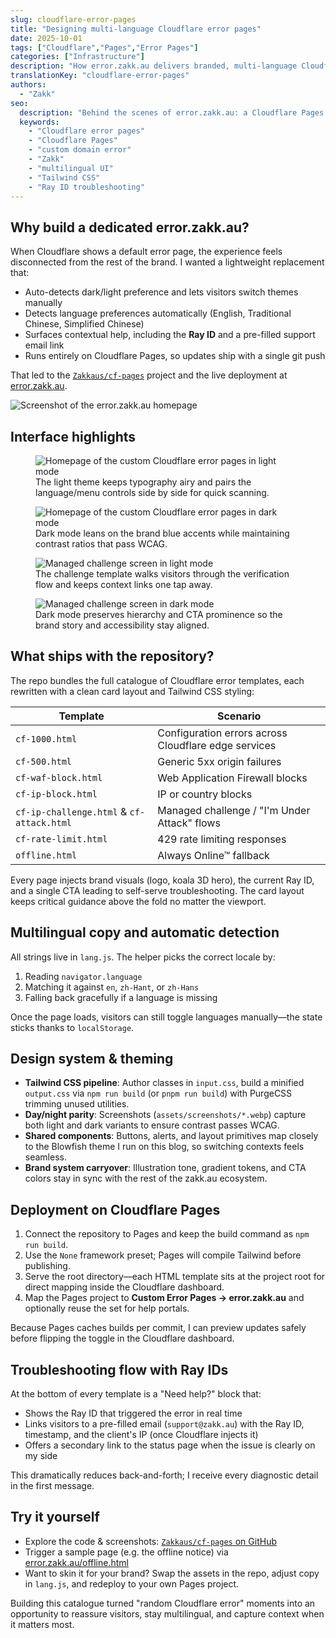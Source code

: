 ```yaml
---
slug: cloudflare-error-pages
title: "Designing multi-language Cloudflare error pages"
date: 2025-10-01
tags: ["Cloudflare","Pages","Error Pages"]
categories: ["Infrastructure"]
description: "How error.zakk.au delivers branded, multi-language Cloudflare error pages powered by a custom Pages project."
translationKey: "cloudflare-error-pages"
authors:
  - "Zakk"
seo:
  description: "Behind the scenes of error.zakk.au: a Cloudflare Pages project that ships multilingual, responsive error and challenge templates for every Cloudflare scenario."
  keywords:
    - "Cloudflare error pages"
    - "Cloudflare Pages"
    - "custom domain error"
    - "Zakk"
    - "multilingual UI"
    - "Tailwind CSS"
    - "Ray ID troubleshooting"
---
```


## Why build a dedicated error.zakk.au?

When Cloudflare shows a default error page, the experience feels disconnected from the rest of the brand. I wanted a lightweight replacement that:

- Auto-detects dark/light preference and lets visitors switch themes manually
- Detects language preferences automatically (English, Traditional Chinese, Simplified Chinese)
- Surfaces contextual help, including the **Ray ID** and a pre-filled support email link
- Runs entirely on Cloudflare Pages, so updates ship with a single git push

That led to the [`Zakkaus/cf-pages`](https://github.com/Zakkaus/cf-pages) project and the live deployment at [error.zakk.au](https://error.zakk.au/).

![Screenshot of the error.zakk.au homepage](feature-cloudflare.webp)

## Interface highlights

<div class="grid gap-6 md:grid-cols-2">
  <figure class="space-y-3">
    <img src="homepage-light.webp" alt="Homepage of the custom Cloudflare error pages in light mode" loading="lazy" />
    <figcaption class="text-sm text-neutral-500 dark:text-neutral-400">The light theme keeps typography airy and pairs the language/menu controls side by side for quick scanning.</figcaption>
  </figure>
  <figure class="space-y-3">
    <img src="homepage-dark.webp" alt="Homepage of the custom Cloudflare error pages in dark mode" loading="lazy" />
    <figcaption class="text-sm text-neutral-500 dark:text-neutral-400">Dark mode leans on the brand blue accents while maintaining contrast ratios that pass WCAG.</figcaption>
  </figure>
  <figure class="space-y-3">
    <img src="challenge-light.webp" alt="Managed challenge screen in light mode" loading="lazy" />
    <figcaption class="text-sm text-neutral-500 dark:text-neutral-400">The challenge template walks visitors through the verification flow and keeps context links one tap away.</figcaption>
  </figure>
  <figure class="space-y-3">
    <img src="challenge-dark.webp" alt="Managed challenge screen in dark mode" loading="lazy" />
    <figcaption class="text-sm text-neutral-500 dark:text-neutral-400">Dark mode preserves hierarchy and CTA prominence so the brand story and accessibility stay aligned.</figcaption>
  </figure>
</div>

## What ships with the repository?

The repo bundles the full catalogue of Cloudflare error templates, each rewritten with a clean card layout and Tailwind CSS styling:

| Template | Scenario |
| --- | --- |
| `cf-1000.html` | Configuration errors across Cloudflare edge services |
| `cf-500.html` | Generic 5xx origin failures |
| `cf-waf-block.html` | Web Application Firewall blocks |
| `cf-ip-block.html` | IP or country blocks |
| `cf-ip-challenge.html` & `cf-attack.html` | Managed challenge / "I'm Under Attack" flows |
| `cf-rate-limit.html` | 429 rate limiting responses |
| `offline.html` | Always Online™ fallback |

Every page injects brand visuals (logo, koala 3D hero), the current Ray ID, and a single CTA leading to self-serve troubleshooting. The card layout keeps critical guidance above the fold no matter the viewport.

## Multilingual copy and automatic detection

All strings live in `lang.js`. The helper picks the correct locale by:

1. Reading `navigator.language`
2. Matching it against `en`, `zh-Hant`, or `zh-Hans`
3. Falling back gracefully if a language is missing

Once the page loads, visitors can still toggle languages manually—the state sticks thanks to `localStorage`.

## Design system & theming

- **Tailwind CSS pipeline**: Author classes in `input.css`, build a minified `output.css` via `npm run build` (or `pnpm run build`) with PurgeCSS trimming unused utilities.
- **Day/night parity**: Screenshots (`assets/screenshots/*.webp`) capture both light and dark variants to ensure contrast passes WCAG.
- **Shared components**: Buttons, alerts, and layout primitives map closely to the Blowfish theme I run on this blog, so switching contexts feels seamless.
- **Brand system carryover**: Illustration tone, gradient tokens, and CTA colors stay in sync with the rest of the zakk.au ecosystem.

## Deployment on Cloudflare Pages

1. Connect the repository to Pages and keep the build command as `npm run build`.
2. Use the `None` framework preset; Pages will compile Tailwind before publishing.
3. Serve the root directory—each HTML template sits at the project root for direct mapping inside the Cloudflare dashboard.
4. Map the Pages project to **Custom Error Pages → error.zakk.au** and optionally reuse the set for help portals.

Because Pages caches builds per commit, I can preview updates safely before flipping the toggle in the Cloudflare dashboard.

## Troubleshooting flow with Ray IDs

At the bottom of every template is a "Need help?" block that:

- Shows the Ray ID that triggered the error in real time
- Links visitors to a pre-filled email (`support@zakk.au`) with the Ray ID, timestamp, and the client's IP (once Cloudflare injects it)
- Offers a secondary link to the status page when the issue is clearly on my side

This dramatically reduces back-and-forth; I receive every diagnostic detail in the first message.

## Try it yourself

- Explore the code & screenshots: [`Zakkaus/cf-pages` on GitHub](https://github.com/Zakkaus/cf-pages)
- Trigger a sample page (e.g. the offline notice) via [error.zakk.au/offline.html](https://error.zakk.au/offline.html)
- Want to skin it for your brand? Swap the assets in the repo, adjust copy in `lang.js`, and redeploy to your own Pages project.

Building this catalogue turned "random Cloudflare error" moments into an opportunity to reassure visitors, stay multilingual, and capture context when it matters most.
